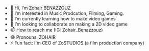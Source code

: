 - 👋 Hi, I’m Zohair BENAZZOUZ 
- 👀 I’m interested in Music Prodcution, Filming, Gaming.
- 🌱 I’m currently learning how to make video games
- 💞️ I’m looking to collaborate on making a 2D video game 
- 📫 How to reach me (IG: Zohair_Benazzouz)
- 😄 Pronouns: ZOHAIR
- ⚡ Fun fact: I'm CEO of ZoSTUDIOS (a film production company)

<!---
ZohairBEN/ZohairBEN is a ✨ special ✨ repository because its `README.md` (this file) appears on your GitHub profile.
You can click the Preview link to take a look at your changes.
--->
